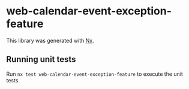 # web-calendar-event-exception-feature

This library was generated with [Nx](https://nx.dev).

## Running unit tests

Run `nx test web-calendar-event-exception-feature` to execute the unit tests.
